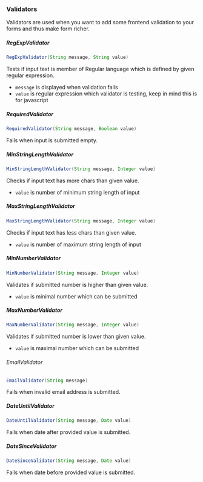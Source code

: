 ### Validators
Validators are used when you want to add some frontend validation to your forms and thus make form richer.

##### RegExpValidator
```java
RegExpValidator(String message, String value)
```
Tests if input text is member of Regular language which is defined by given regular expression.
* `message` is displayed when validation fails
* `value` is regular expression which validator is testing, keep in mind this is for javascript

##### RequiredValidator
```java
RequiredValidator(String message, Boolean value)
```
Fails when input is submitted empty.

##### MinStringLengthValidator
```java
MinStringLengthValidator(String message, Integer value)
```
Checks if input text has more chars than given value.
* `value` is number of minimum string length of input

##### MaxStringLengthValidator
```java
MaxStringLengthValidator(String message, Integer value)
```
Checks if input text has less chars than given value.
* `value` is number of maximum string length of input

##### MinNumberValidator
```java
MinNumberValidator(String message, Integer value)
```
Validates if submitted number is higher than given value.
* `value` is minimal number which can be submitted

##### MaxNumberValidator
```java
MaxNumberValidator(String message, Integer value)
```
Validates if submitted number is lower than given value.
* `value` is maximal number which can be submitted

###### EmailValidator
```java
EmailValidator(String message)
```
Fails when invalid email address is submitted.

##### DateUntilValidator
```java
DateUntilValidator(String message, Date value)
```
Fails when date after provided value is submitted.

##### DateSinceValidator
```java
DateSinceValidator(String message, Date value)
```
Fails when date before provided value is submitted.
